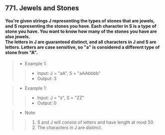 ## 771. Jewels and Stones
#### You're given strings J representing the types of stones that are jewels, and S representing the stones you have.  Each character in S is a type of stone you have.  You want to know how many of the stones you have are also jewels.<br>The letters in J are guaranteed distinct, and all characters in J and S are letters. Letters are case sensitive, so "a" is considered a different type of stone from "A".  
>* Example 1:
>>* Input: J = "aA", S = "aAAbbbb"  
>>* Output: 3

>* Example 1:
>>* Input: J = "z", S = "ZZ" 
>>* Output: 0

>* Note:
>>1. S and J will consist of letters and have length at most 50.
>>2. The characters in J are distinct.